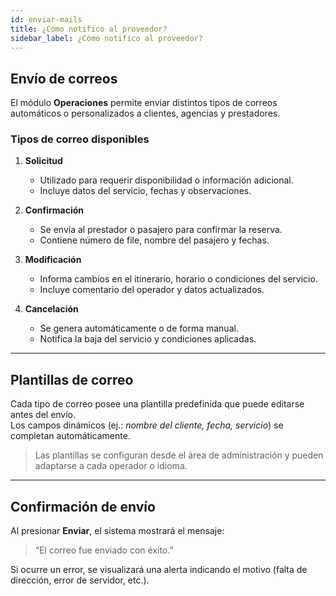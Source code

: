 ```yaml
---
id: enviar-mails
title: ¿Cómo notifico al proveedor?
sidebar_label: ¿Cómo notifico al proveedor?
---
```


## Envío de correos

El módulo **Operaciones** permite enviar distintos tipos de correos automáticos o personalizados a clientes, agencias y prestadores.

### Tipos de correo disponibles

1. **Solicitud**
   - Utilizado para requerir disponibilidad o información adicional.  
   - Incluye datos del servicio, fechas y observaciones.

2. **Confirmación**
   - Se envía al prestador o pasajero para confirmar la reserva.  
   - Contiene número de file, nombre del pasajero y fechas.

3. **Modificación**
   - Informa cambios en el itinerario, horario o condiciones del servicio.  
   - Incluye comentario del operador y datos actualizados.

4. **Cancelación**
   - Se genera automáticamente o de forma manual.  
   - Notifica la baja del servicio y condiciones aplicadas.

<!-- ![Tipos de correos](/img/operaciones/mails/tipos.png) -->

---

## Plantillas de correo

Cada tipo de correo posee una plantilla predefinida que puede editarse antes del envío.  
Los campos dinámicos (ej.: *nombre del cliente, fecha, servicio*) se completan automáticamente.

> Las plantillas se configuran desde el área de administración y pueden adaptarse a cada operador o idioma.

---

## Confirmación de envío

Al presionar **Enviar**, el sistema mostrará el mensaje:

> “El correo fue enviado con éxito.”

Si ocurre un error, se visualizará una alerta indicando el motivo (falta de dirección, error de servidor, etc.).
